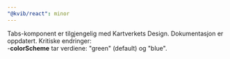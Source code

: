 ```yaml
---
"@kvib/react": minor
---
```


Tabs-komponent er tilgjengelig med Kartverkets Design. Dokumentasjon er oppdatert.
Kritiske endringer:  
-**colorScheme** tar verdiene: "green" (default) og "blue".
